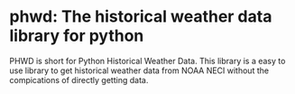 # phwd: The historical weather data library for python
PHWD is short for Python Historical Weather Data.
This library is a easy to use library to get historical weather data from NOAA NECI without the compications of directly getting data.
